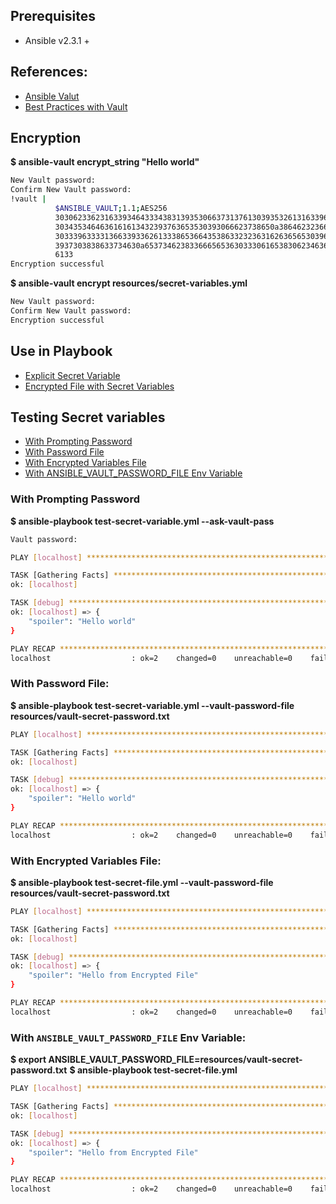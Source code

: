 ## Prerequisites
- Ansible v2.3.1 + 

## References:
- [Ansible Valut](http://docs.ansible.com/ansible/playbooks_vault.html)
- [Best Practices with Vault](http://docs.ansible.com/ansible/playbooks_best_practices.html#variables-and-vaults)

## Encryption

**$ ansible-vault encrypt_string "Hello world"**
```sh
New Vault password:
Confirm New Vault password:
!vault |
          $ANSIBLE_VAULT;1.1;AES256
          30306233623163393464333438313935306637313761303935326131633961373030643164373936
          3034353464636161613432393763653530393066623738650a386462323663333962646231383666
          30333963333136633933626133386536643538633232363162636565303963633934303130303131
          3937303838633734630a653734623833666565363033306165383062346364313134346562636366
          6133
Encryption successful
```

**$ ansible-vault encrypt resources/secret-variables.yml**
```sh
New Vault password:
Confirm New Vault password:
Encryption successful
```

## Use in Playbook
- [Explicit Secret Variable](test-secret-variable.yml#L5)
- [Encrypted File with Secret Variables](test-secret-file.yml#L5)

## Testing Secret variables
- [With Prompting Password]()
- [With Password File]()
- [With Encrypted Variables File]()
- [With ANSIBLE_VAULT_PASSWORD_FILE Env Variable]()

### With Prompting Password

**$ ansible-playbook test-secret-variable.yml --ask-vault-pass**
```sh
Vault password:

PLAY [localhost] **********************************************************

TASK [Gathering Facts] ****************************************************
ok: [localhost]

TASK [debug] **************************************************************
ok: [localhost] => {
    "spoiler": "Hello world"
}

PLAY RECAP ****************************************************************
localhost                  : ok=2    changed=0    unreachable=0    failed=0
```

### With Password File:

**$ ansible-playbook test-secret-variable.yml --vault-password-file resources/vault-secret-password.txt**
```sh
PLAY [localhost] **********************************************************

TASK [Gathering Facts] ****************************************************
ok: [localhost]

TASK [debug] **************************************************************
ok: [localhost] => {
    "spoiler": "Hello world"
}

PLAY RECAP ****************************************************************
localhost                  : ok=2    changed=0    unreachable=0    failed=0
```

### With Encrypted Variables File:

**$ ansible-playbook test-secret-file.yml --vault-password-file resources/vault-secret-password.txt**
```sh
PLAY [localhost] **********************************************************

TASK [Gathering Facts] ****************************************************
ok: [localhost]

TASK [debug] **************************************************************
ok: [localhost] => {
    "spoiler": "Hello from Encrypted File"
}

PLAY RECAP ****************************************************************
localhost                  : ok=2    changed=0    unreachable=0    failed=0
```

### With `ANSIBLE_VAULT_PASSWORD_FILE` Env Variable:

**$ export ANSIBLE_VAULT_PASSWORD_FILE=resources/vault-secret-password.txt**
**$ ansible-playbook test-secret-file.yml**
```sh
PLAY [localhost] *********************************************************************************************************************************************************

TASK [Gathering Facts] ***************************************************************************************************************************************************
ok: [localhost]

TASK [debug] *************************************************************************************************************************************************************
ok: [localhost] => {
    "spoiler": "Hello from Encrypted File"
}

PLAY RECAP ***************************************************************************************************************************************************************
localhost                  : ok=2    changed=0    unreachable=0    failed=0
```


